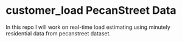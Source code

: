 # customer_load PecanStreet Data
In this repo I will work on real-time load estimating using minutely residential data from pecanstreet dataset.
